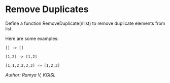 # Remove Duplicates

Define a function RemoveDuplicate(nlist) to remove duplicate elements from list.

Here are some examples:

````
[] -> []

[1,2] -> [1,2]

[1,1,2,2,3,3] -> [1,2,3]
````

*Author: Ramya V, KGISL*